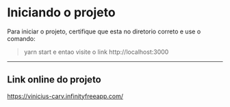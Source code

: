 # Iniciando o projeto
Para iniciar o projeto, certifique que esta no diretorio correto e use o comando:
> yarn start
e entao visite o link
> http://localhost:3000

------------
## Link online do projeto

https://vinicius-carv.infinityfreeapp.com/
